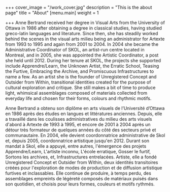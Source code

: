+++
cover_image = "/work_cover.jpg"
description = "This is the about page"
title = "About"
[menu.main]
weight = 1

+++
Anne Bertrand received her degree in Visual Arts from the University of Ottawa in 1986 after obtaining a degree in classical studies, having studied greco-latin languages and literature. Since then, she has steadily worked behind the scenes in the visual arts milieu being an administrator for Artexte from 1993 to 1995 and again from 2001 to 2004. In 2004 she became the Administrative Coordinator of SKOL, an artist-run centre located in Montreal, and in 2005, she was appointed the Artistic Coordinator, a post she held until 2012.  During her tenure at SKOL, the projects she supported include Apprendre/Learn, the Unknown Artist, the Erratic School, Teasing the Furtive, Embracing the Archive, and Promiscuous Infrastructures to name a few. As an artist she is the founder of Unregistered Concept and Outsider from Within, transitional identities created for the purpose of cultural exploration and critique. She still makes a bit of time to produce light, whimsical assemblages composed of materials collected from everyday life and chosen for their forms, colours and rhythmic motifs.

Anne Bertrand a obtenu son diplôme en arts visuels de l’Université d’Ottawa en 1986 après des études en langues et littératures anciennes. Depuis, elle a travaillé dans les coulisses administratives du milieu des arts visuels d'abord à Artexte de 1993 à 1995, et encore de 2001 à 2004 après un détour très formateur de quelques années du côté des secteurs privé et communautaire. En 2004, elle devient coordonnatrice administrative de Skol et, depuis 2005, coordonnatrice artistique jusqu'en 2012. Durant son mandat à Skol, elle a appuyé, entre autres, l'émergence des projets Apprendre/Learn, L'artiste inconnu, L'école erratique, Gosser le furtif, Sortons les archives, et, Infrastructures entrelacées. Artiste, elle a fondé Unregistered Concept et Outsider from Within, deux identités transitoires créées pour l'exploration de modes de production et de diffusion artistique furtives et inclassables. Elle continue de produire, à temps perdu, des assemblages empreints de légèreté composés de matériaux puisés dans son quotidien, et choisis pour leurs formes, couleurs et motifs rythmés. 